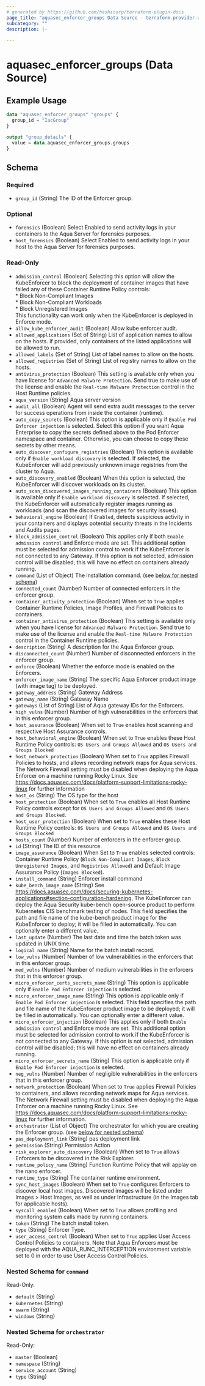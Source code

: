 ```yaml
---
# generated by https://github.com/hashicorp/terraform-plugin-docs
page_title: "aquasec_enforcer_groups Data Source - terraform-provider-aquasec"
subcategory: ""
description: |-
  
---
```


# aquasec_enforcer_groups (Data Source)



## Example Usage

```terraform
data "aquasec_enforcer_groups" "groups" {
  group_id = "IacGroup"
}

output "group_details" {
  value = data.aquasec_enforcer_groups.groups
}
```

<!-- schema generated by tfplugindocs -->
## Schema

### Required

- `group_id` (String) The ID of the Enforcer group.

### Optional

- `forensics` (Boolean) Select Enabled to send activity logs in your containers to the Aqua Server for forensics purposes.
- `host_forensics` (Boolean) Select Enabled to send activity logs in your host to the Aqua Server for forensics purposes.

### Read-Only

- `admission_control` (Boolean) Selecting this option will allow the KubeEnforcer to block the deployment of container images that have failed any of these Container Runtime Policy controls:\
				* Block Non-Compliant Images\
				* Block Non-Compliant Workloads\
				* Block Unregistered Images\
				This functionality can work only when the KubeEnforcer is deployed in Enforce mode.
- `allow_kube_enforcer_audit` (Boolean) Allow kube enforcer audit.
- `allowed_applications` (Set of String) List of application names to allow on the hosts. if provided, only containers of the listed applications will be allowed to run.
- `allowed_labels` (Set of String) List of label names to allow on the hosts.
- `allowed_registries` (Set of String) List of registry names to allow on the hosts.
- `antivirus_protection` (Boolean) This setting is available only when you have license for `Advanced Malware Protection`. Send true to make use of the license and enable the `Real-time Malware Protection` control in the Host Runtime policies.
- `aqua_version` (String) Aqua server version
- `audit_all` (Boolean) Agent will send extra audit messages to the server for success operations from inside the container (runtime).
- `auto_copy_secrets` (Boolean) This option is applicable only if `Enable Pod Enforcer injection` is selected. Select this option if you want Aqua Enterprise to copy the secrets defined above to the Pod Enforcer namespace and container. Otherwise, you can choose to copy these secrets by other means.
- `auto_discover_configure_registries` (Boolean) This option is available only if `Enable workload discovery` is selected. If selected, the KubeEnforcer will add previously unknown image registries from the cluster to Aqua.
- `auto_discovery_enabled` (Boolean) When this option is selected, the KubeEnforcer will discover workloads on its cluster.
- `auto_scan_discovered_images_running_containers` (Boolean) This option is available only if `Enable workload discovery` is selected. If selected, the KubeEnforcer will automatically register images running as workloads (and scan the discovered images for security issues).
- `behavioral_engine` (Boolean) If `Enabled`, detects suspicious activity in your containers and displays potential security threats in the Incidents and Audits pages.
- `block_admission_control` (Boolean) This applies only if both `Enable admission control` and Enforce mode are set. This additional option must be selected for admission control to work if the KubeEnforcer is not connected to any Gateway. If this option is not selected, admission control will be disabled; this will have no effect on containers already running.
- `command` (List of Object) The installation command. (see [below for nested schema](#nestedatt--command))
- `connected_count` (Number) Number of connected enforcers in the enforcer group.
- `container_activity_protection` (Boolean) When set to `True` applies Container Runtime Policies, Image Profiles, and Firewall Policies to containers.
- `container_antivirus_protection` (Boolean) This setting is available only when you have license for `Advanced Malware Protection`. Send true to make use of the license and enable the `Real-time Malware Protection` control in the Container Runtime policies.
- `description` (String) A description for the Aqua Enforcer group.
- `disconnected_count` (Number) Number of disconnected enforcers in the enforcer group.
- `enforce` (Boolean) Whether the enforce mode is enabled on the Enforcers.
- `enforcer_image_name` (String) The specific Aqua Enforcer product image (with image tag) to be deployed.
- `gateway_address` (String) Gateway Address
- `gateway_name` (String) Gateway Name
- `gateways` (List of String) List of Aqua gateway IDs for the Enforcers.
- `high_vulns` (Number) Number of high vulnerabilities in the enforcers that in this enforcer group.
- `host_assurance` (Boolean) When set to `True` enables host scanning and respective Host Assurance controls.
- `host_behavioral_engine` (Boolean) When set to `True` enables these Host Runtime Policy controls: `OS Users and Groups Allowed` and `OS Users and Groups Blocked`
- `host_network_protection` (Boolean) When set to `True` applies Firewall Policies to hosts, and allows recording network maps for Aqua services. The Network Firewall setting must be disabled when deploying the Aqua Enforcer on a machine running Rocky Linux. See https://docs.aquasec.com/docs/platform-support-limitations-rocky-linux for further information
- `host_os` (String) The OS type for the host
- `host_protection` (Boolean) When set to `True` enables all Host Runtime Policy controls except for `OS Users and Groups Allowed` and `OS Users and Groups Blocked`.
- `host_user_protection` (Boolean) When set to `True` enables these Host Runtime Policy controls: `OS Users and Groups Allowed` and `OS Users and Groups Blocked`
- `hosts_count` (Number) Number of enforcers in the enforcer group.
- `id` (String) The ID of this resource.
- `image_assurance` (Boolean) When Set to `True` enables selected controls: Container Runtime Policy (`Block Non-Compliant Images`, `Block Unregistered Images`, and `Registries Allowed`) and Default Image Assurance Policy (`Images Blocked`).
- `install_command` (String) Enforcer install command
- `kube_bench_image_name` (String) See https://docs.aquasec.com/docs/securing-kubernetes-applications#section-configuration-hardening, The KubeEnforcer can deploy the Aqua Security kube-bench open-source product to perform Kubernetes CIS benchmark testing of nodes.
				This field specifies the path and file name of the kube-bench product image for the KubeEnforcer to deploy; it will be filled in automatically. You can optionally enter a different value.
- `last_update` (Number) The last date and time the batch token was updated in UNIX time.
- `logical_name` (String) Name for the batch install record.
- `low_vulns` (Number) Number of low vulnerabilities in the enforcers that in this enforcer group.
- `med_vulns` (Number) Number of medium vulnerabilities in the enforcers that in this enforcer group.
- `micro_enforcer_certs_secrets_name` (String) This option is applicable only if `Enable Pod Enforcer injection` is selected.
- `micro_enforcer_image_name` (String) This option is applicable only if `Enable Pod Enforcer injection` is selected. This field specifies the path and file name of the KubeEnforcer product image to be deployed; it will be filled in automatically. You can optionally enter a different value.
- `micro_enforcer_injection` (Boolean) This applies only if both `Enable admission control` and Enforce mode are set. This additional option must be selected for admission control to work if the KubeEnforcer is not connected to any Gateway. If this option is not selected, admission control will be disabled; this will have no effect on containers already running.
- `micro_enforcer_secrets_name` (String) This option is applicable only if `Enable Pod Enforcer injection` is selected.
- `neg_vulns` (Number) Number of negligible vulnerabilities in the enforcers that in this enforcer group.
- `network_protection` (Boolean) When set to `True` applies Firewall Policies to containers, and allows recording network maps for Aqua services. The Network Firewall setting must be disabled when deploying the Aqua Enforcer on a machine running Rocky Linux. See https://docs.aquasec.com/docs/platform-support-limitations-rocky-linux for further information.
- `orchestrator` (List of Object) The orchestrator for which you are creating the Enforcer group. (see [below for nested schema](#nestedatt--orchestrator))
- `pas_deployment_link` (String) pas deployment link
- `permission` (String) Permission Action
- `risk_explorer_auto_discovery` (Boolean) When set to `True` allows Enforcers to be discovered in the Risk Explorer.
- `runtime_policy_name` (String) Function Runtime Policy that will applay on the nano enforcer.
- `runtime_type` (String) The container runtime environment.
- `sync_host_images` (Boolean) When set to `True` configures Enforcers to discover local host images. Discovered images will be listed under Images > Host Images, as well as under Infrastructure (in the Images tab for applicable hosts).
- `syscall_enabled` (Boolean) When set to `True` allows profiling and monitoring system calls made by running containers.
- `token` (String) The batch install token.
- `type` (String) Enforcer Type.
- `user_access_control` (Boolean) When set to `True` applies User Access Control Policies to containers. Note that Aqua Enforcers must be deployed with the AQUA_RUNC_INTERCEPTION environment variable set to 0 in order to use User Access Control Policies.

<a id="nestedatt--command"></a>
### Nested Schema for `command`

Read-Only:

- `default` (String)
- `kubernetes` (String)
- `swarm` (String)
- `windows` (String)


<a id="nestedatt--orchestrator"></a>
### Nested Schema for `orchestrator`

Read-Only:

- `master` (Boolean)
- `namespace` (String)
- `service_account` (String)
- `type` (String)


